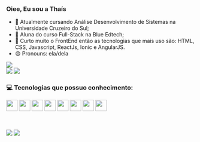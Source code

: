 ### Oiee, Eu sou a Thaís


  
- 🌱 Atualmente cursando Análise Desenvolvimento de Sistemas na Universidade Cruzeiro do Sul;
- 🌱 Aluna do curso Full-Stack na Blue Edtech;
- 🎒 Curto muito o FrontEnd então as tecnologias que mais uso são: HTML, CSS, Javascript, ReactJs, Ionic e AngularJS.
- 😄 Pronouns: ela/dela

<p >
  <img src="https://github-profile-summary-cards.vercel.app/api/cards/profile-details?username=Thais-Mont&theme=dracula"/> <br />
  <img src="https://github-profile-summary-cards.vercel.app/api/cards/repos-per-language?username=Thais-Mont&theme=dracula"/>  
   <img src="https://github-profile-summary-cards.vercel.app/api/cards/stats?username=Thais-Mont&theme=dracula"/>
  
</p>

  
### 💻 Tecnologias que possuo conhecimento:

<p>

<img src="https://img.shields.io/badge/html5-%23E34F26.svg?style=for-the-badge&logo=html5&logoColor=white" style="margin-bottom: 4px;" height="30px">
<img src="https://img.shields.io/badge/css3-%231572B6.svg?style=for-the-badge&logo=css3&logoColor=white" style="margin-bottom: 4px;" height="30px">
<img src="https://img.shields.io/badge/javascript-%23323330.svg?style=for-the-badge&logo=javascript&logoColor=%23F7DF1E" style="margin-bottom: 4px;" height="30px">
 <img src="https://img.shields.io/badge/typescript-%23007ACC.svg?style=for-the-badge&logo=typescript&logoColor=white" style="margin-bottom: 4px;" height="30px">
  <img src="https://img.shields.io/badge/react-%2320232a.svg?style=for-the-badge&logo=react&logoColor=%2361DAFB" style="margin-bottom: 4px;" height="30px">
    <img src="https://img.shields.io/badge/figma-B200FF.svg?style=for-the-badge&logo=figma&logoColor=white" style="margin-bottom: 4px;" height="30px">
     <img src="https://img.shields.io/badge/Ionic-%233880FF.svg?style=for-the-badge&logo=Ionic&logoColor=white" style="margin-bottom: 4px;" height="30px">
        <img src="https://img.shields.io/badge/tailwindcss-%2338B2AC.svg?style=for-the-badge&logo=tailwind-css&logoColor=white" style="margin-bottom: 4px;" height="30px">

  
</p>
 
 ##
  <div style="display: inline_block"><br>
  <a href = "mailto:thais.vmonteiro@gmail.com"><img src="https://img.shields.io/badge/-Gmail-%23333?style=for-the-badge&logo=gmail&logoColor=white" target="_blank"></a>
  <a href="https://www.linkedin.com/in/thaís-vieira-monteiro/" target="_blank"><img src="https://img.shields.io/badge/-LinkedIn-%230077B5?style=for-the-badge&logo=linkedin&logoColor=white" target="_blank"></a> 

</div>
